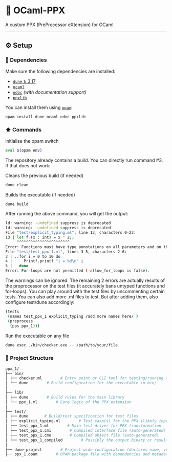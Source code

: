 # 🐫 OCaml-PPX

A custom PPX (PreProcessor eXtension) for OCaml.

---

## ⚙️ Setup

### 🔗 Dependencies

Make sure the following dependencies are installed:

- [`dune` ≥ 3.17](https://dune.build/)
- [`ocaml`](https://ocaml.org/)
- [`odoc`](https://ocaml.org/p/odoc) *(with documentation support)*
- [`ppxlib`](https://github.com/ocaml-ppx/ppxlib)

You can install them using [`opam`](https://opam.ocaml.org/):

```bash
opam install dune ocaml odoc ppxlib
```

### ⬆️ Commands

initialise the opam switch
```bash
eval $(opam env)
```

The repository already contains a build. You can directly run command #3. If that does not work: 

Cleans the previous build (if needed)
```bash
dune clean
```

Builds the executable (if needed)
```bash
dune build
```
After running the above command, you will get the output: 
```bash
ld: warning: -undefined suppress is deprecated
ld: warning: -undefined suppress is deprecated
File "test/explicit_typing.ml", line 13, characters 0-23:
13 | let f (x : int) = x * 2;;
     ^^^^^^^^^^^^^^^^^^^^^^^
Error: Functions must have type annotations on all parameters and on the return type.
File "test/test_ppx_1.ml", lines 3-5, characters 2-6:
3 | ..for i = 0 to 10 do
4 |     Printf.printf "i = %d\n" i
5 |   done
Error: For-loops are not permitted (-allow_for_loops is false).
```
The warnings can be ignored. The remaining 2 errors are actually results of the proprocessor on the test files (it accurately bans untyped functions and for-loops). You can play around with the test files by uncommenting certain tests. You can also add more .ml files to test. But after adding them, also configure test/dune accordingly:
```bash
(tests
 (names test_ppx_1 explicit_typing /add more names here/ )
 (preprocess
  (pps ppx_1)))
```

Run the executable on any file
```bash
dune exec ./bin/checker.exe -- /path/to/your/file
```

### 📂 Project Structure
```bash
ppx_1/
├── bin/
│ ├── checker.ml        # Entry point or CLI tool for testing/running the PPX
│ └── dune        # Build configuration for the executable in bin/
│
├── lib/
│ ├── dune        # Build rules for the main library
│ └── ppx_1.ml        # Core logic of the PPX extension
│
├── test/
│ ├── dune       # Build/test specification for test files
│ ├── explicit_typing.ml        # Test case(s) for the PPX (likely input OCaml code)
│ ├── test_ppx_1.ml        # Main test driver for PPX transformation
│ ├── test_ppx_1.cmi        # Compiled interface file (auto-generated)
│ ├── test_ppx_1.cmo        # Compiled object file (auto-generated)
│ └── test_ppx_1_compiled        # Possibly the output binary or result of PPX compilation
│
├── dune-project        # Project-wide configuration (declares name, version, etc.)
├── ppx_1.opam        # OPAM package file with dependencies and metadata
```
